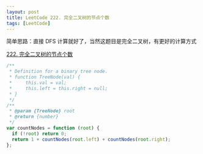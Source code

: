 ```yaml
---
layout: post
title: LeetCode 222. 完全二叉树的节点个数
tags: [LeetCode]
---
```


简单思路：直接 DFS 计算就好了，当然这题目是完全二叉树，有更好的计算方式

[222. 完全二叉树的节点个数](https://leetcode-cn.com/problems/count-complete-tree-nodes/)

```js
/**
 * Definition for a binary tree node.
 * function TreeNode(val) {
 *     this.val = val;
 *     this.left = this.right = null;
 * }
 */
/**
 * @param {TreeNode} root
 * @return {number}
 */
var countNodes = function (root) {
  if (!root) return 0;
  return 1 + countNodes(root.left) + countNodes(root.right);
};
```
